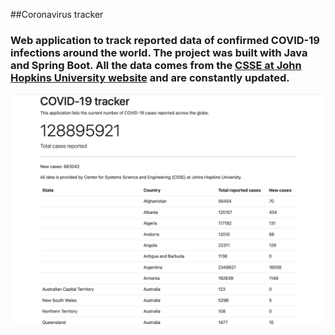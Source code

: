 ##Coronavirus tracker 

### Web application to track reported data of confirmed COVID-19 infections around the world. The project was built with Java and Spring Boot. All the data comes from the [CSSE at John Hopkins University website](https://github.com/CSSEGISandData/COVID-19) and are constantly updated. 

![Alt text](/img/1.png?raw=true )
 
